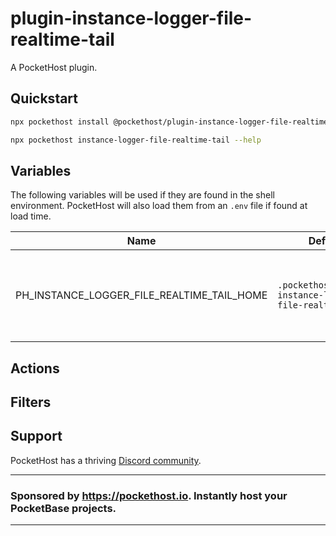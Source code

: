 # plugin-instance-logger-file-realtime-tail

A PocketHost plugin.

## Quickstart

```bash
npx pockethost install @pockethost/plugin-instance-logger-file-realtime-tail

npx pockethost instance-logger-file-realtime-tail --help
```

## Variables

The following variables will be used if they are found in the shell environment. PocketHost will also load them from an `.env` file if found at load time.

| Name                            | Default                                | Discussion                                                    |
| ------------------------------- | -------------------------------------- | ------------------------------------------------------------- |
| PH\_INSTANCE_LOGGER_FILE_REALTIME_TAIL\_HOME | `.pockethost/plugin-instance-logger-file-realtime-tail` | The home directory for any data storage needs of this plugin. |

## Actions

## Filters

## Support

PocketHost has a thriving [Discord community](https://discord.gg/nVTxCMEcGT).

---

### Sponsored by https://pockethost.io. Instantly host your PocketBase projects.

---
